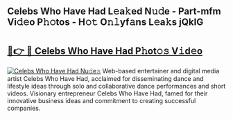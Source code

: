 ## Celebs Who Have Had L𝚎a𝚔ed N𝚞𝚍e - Part-mfm Vi𝚍𝚎o P𝚑𝚘tos - H𝚘𝚝 O𝚗𝚕yf𝚊ns L𝚎a𝚔s jQkIG

# <h2><a href="http://kf9ghw.oniu.top/?m=Celebs+Who+Have+Had">🔗👉 🔴 Celebs Who Have Had P𝚑ot𝚘𝚜 V𝚒d𝚎o</a></h2>

[![Celebs Who Have Had Nu𝚍e𝚜](https://i.imgur.com/0qMVB7G.gif)](http://kf9ghw.oniu.top/?m=Celebs+Who+Have+Had)
Web-based entertainer and digital media artist Celebs Who Have Had, acclaimed for disseminating dance and lifestyle ideas through solo and collaborative dance performances and short videos. Visionary entrepreneur Celebs Who Have Had, famed for their innovative business ideas and commitment to creating successful companies.  

